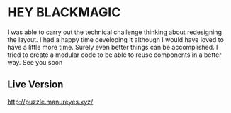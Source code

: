 # HEY BLACKMAGIC

I was able to carry out the technical challenge thinking about redesigning the layout.
I had a happy time developing it although I would have loved to have a little more time. Surely even better things can be accomplished.
I tried to create a modular code to be able to reuse components in a better way.
See you soon


## Live Version 

http://puzzle.manureyes.xyz/

